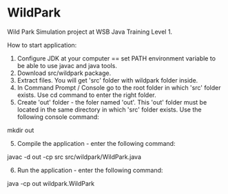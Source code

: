 # WildPark 

Wild Park Simulation project at WSB Java Training Level 1.

How to start application:
1. Configure JDK at your computer == set PATH environment variable to be able to use javac and java tools. 
2. Download src/wildpark package.
3. Extract files. You will get 'src' folder with wildpark folder inside.
4. In Command Prompt / Console go to the root folder in which 'src' folder exists. Use cd command to enter the right folder.
5. Create 'out' folder - the foler named 'out'. This 'out' folder must be located in the same directory in which 'src' folder exists. Use the following console command: 

mkdir out  

5. Compile the application - enter the following command:

javac -d out -cp src src/wildpark/WildPark.java

6. Run the application - enter the following command:

java -cp out wildpark.WildPark








